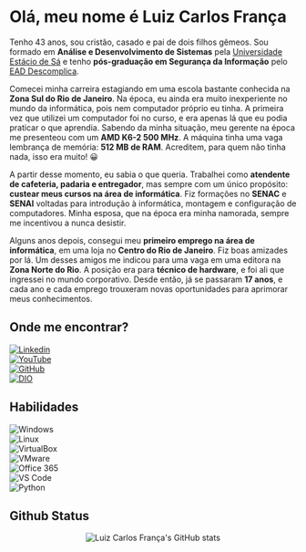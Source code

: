 # Olá, meu nome é Luiz Carlos França

Tenho 43 anos, sou cristão, casado e pai de dois filhos gêmeos. Sou formado em **Análise e Desenvolvimento de Sistemas** pela [Universidade Estácio de Sá](https://estacio.br) e tenho **pós-graduação em Segurança da Informação** pelo [EAD Descomplica](https://descomplica.com.br).

Comecei minha carreira estagiando em uma escola bastante conhecida na **Zona Sul do Rio de Janeiro**. Na época, eu ainda era muito inexperiente no mundo da informática, pois nem computador próprio eu tinha. A primeira vez que utilizei um computador foi no curso, e era apenas lá que eu podia praticar o que aprendia. Sabendo da minha situação, meu gerente na época me presenteou com um **AMD K6-2 500 MHz**. A máquina tinha uma vaga lembrança de memória: **512 MB de RAM**. Acreditem, para quem não tinha nada, isso era muito! 😀  

A partir desse momento, eu sabia o que queria. Trabalhei como **atendente de cafeteria, padaria e entregador**, mas sempre com um único propósito: **custear meus cursos na área de informática**. Fiz formações no **SENAC** e **SENAI** voltadas para introdução à informática, montagem e configuração de computadores. Minha esposa, que na época era minha namorada, sempre me incentivou a nunca desistir.  

Alguns anos depois, consegui meu **primeiro emprego na área de informática**, em uma loja no **Centro do Rio de Janeiro**. Fiz boas amizades por lá. Um desses amigos me indicou para uma vaga em uma editora na **Zona Norte do Rio**. A posição era para **técnico de hardware**, e foi ali que ingressei no mundo corporativo. Desde então, já se passaram **17 anos**, e cada ano e cada emprego trouxeram novas oportunidades para aprimorar meus conhecimentos.  

## Onde me encontrar?

[![Linkedin](https://img.shields.io/badge/LinkedIn-0077B5?style=for-the-badge&logo=linkedin&logoColor=white)](https://linkedin.com/in/luizcarlosfranca)  
[![YouTube](https://img.shields.io/badge/YouTube-FF0000?logo=youtube&logoColor=white&style=for-the-badge)](https://www.youtube.com/c/LuizCarlosFran%C3%A7a)  
[![GitHub](https://img.shields.io/badge/GitHub-100000?style=for-the-badge&logo=github&logoColor=white)](https://github.com/luizkarlus)  
[![DIO](https://img.shields.io/badge/DIO-000.svg?style=for-the-badge&logo=amazon-aws&logoColor=white)](https://www.dio.me/users/luizkarlus)  

## Habilidades

![Windows](https://img.shields.io/badge/Windows-017AD7?logo=windows&logoColor=white&style=for-the-badge)  
![Linux](https://img.shields.io/badge/Linux-E34F26?logo=linux&logoColor=black&style=for-the-badge)  
![VirtualBox](https://img.shields.io/badge/VirtualBox-183A61?logo=virtualbox&logoColor=white&style=for-the-badge)  
![VMware](https://img.shields.io/badge/-VMWare-607078?logo=vmware&logoColor=white&style=for-the-badge)  
![Office 365](https://img.shields.io/badge/Office_365-D83B01?logo=microsoft-office&logoColor=white&style=for-the-badge)  
![VS Code](https://img.shields.io/badge/VS_Code-007ACC?logo=visual-studio-code&logoColor=white&style=for-the-badge)  
![Python](https://img.shields.io/badge/Python-3776AB?logo=python&logoColor=white&style=for-the-badge)

## Github Status

<div align="center">
  <img src="https://github-readme-stats.vercel.app/api?username=luizkarlus&show_icons=true&theme=graywhite" alt="Luiz Carlos França's GitHub stats">
</div>
